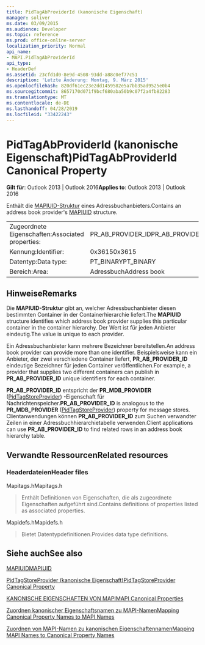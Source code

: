 ```yaml
---
title: PidTagAbProviderId (kanonische Eigenschaft)
manager: soliver
ms.date: 03/09/2015
ms.audience: Developer
ms.topic: reference
ms.prod: office-online-server
localization_priority: Normal
api_name:
- MAPI.PidTagAbProviderId
api_type:
- HeaderDef
ms.assetid: 23cfd1d0-8e9d-4508-93dd-a88c0ef77c51
description: 'Letzte Änderung: Montag, 9. März 2015'
ms.openlocfilehash: 820df61ec23e2dd1459582e5a7bb35ad9525e0b4
ms.sourcegitcommit: 8657170d071f9bcf680aba50b9c07f2a4fb82283
ms.translationtype: MT
ms.contentlocale: de-DE
ms.lasthandoff: 04/28/2019
ms.locfileid: "33422243"
---
```

# <a name="pidtagabproviderid-canonical-property"></a><span data-ttu-id="98dee-103">PidTagAbProviderId (kanonische Eigenschaft)</span><span class="sxs-lookup"><span data-stu-id="98dee-103">PidTagAbProviderId Canonical Property</span></span>

  
  
<span data-ttu-id="98dee-104">**Gilt für**: Outlook 2013 | Outlook 2016</span><span class="sxs-lookup"><span data-stu-id="98dee-104">**Applies to**: Outlook 2013 | Outlook 2016</span></span> 
  
<span data-ttu-id="98dee-105">Enthält die [MAPIUID-Struktur](mapiuid.md) eines Adressbuchanbieters.</span><span class="sxs-lookup"><span data-stu-id="98dee-105">Contains an address book provider's [MAPIUID](mapiuid.md) structure.</span></span> 
  
|||
|:-----|:-----|
|<span data-ttu-id="98dee-106">Zugeordnete Eigenschaften:</span><span class="sxs-lookup"><span data-stu-id="98dee-106">Associated properties:</span></span>  <br/> |<span data-ttu-id="98dee-107">PR_AB_PROVIDER_ID</span><span class="sxs-lookup"><span data-stu-id="98dee-107">PR_AB_PROVIDER_ID</span></span>  <br/> |
|<span data-ttu-id="98dee-108">Kennung:</span><span class="sxs-lookup"><span data-stu-id="98dee-108">Identifier:</span></span>  <br/> |<span data-ttu-id="98dee-109">0x3615</span><span class="sxs-lookup"><span data-stu-id="98dee-109">0x3615</span></span>  <br/> |
|<span data-ttu-id="98dee-110">Datentyp:</span><span class="sxs-lookup"><span data-stu-id="98dee-110">Data type:</span></span>  <br/> |<span data-ttu-id="98dee-111">PT_BINARY</span><span class="sxs-lookup"><span data-stu-id="98dee-111">PT_BINARY</span></span>  <br/> |
|<span data-ttu-id="98dee-112">Bereich:</span><span class="sxs-lookup"><span data-stu-id="98dee-112">Area:</span></span>  <br/> |<span data-ttu-id="98dee-113">Adressbuch</span><span class="sxs-lookup"><span data-stu-id="98dee-113">Address book</span></span>  <br/> |
   
## <a name="remarks"></a><span data-ttu-id="98dee-114">Hinweise</span><span class="sxs-lookup"><span data-stu-id="98dee-114">Remarks</span></span>

<span data-ttu-id="98dee-115">Die **MAPIUID-Struktur** gibt an, welcher Adressbuchanbieter diesen bestimmten Container in der Containerhierarchie liefert.</span><span class="sxs-lookup"><span data-stu-id="98dee-115">The **MAPIUID** structure identifies which address book provider supplies this particular container in the container hierarchy.</span></span> <span data-ttu-id="98dee-116">Der Wert ist für jeden Anbieter eindeutig.</span><span class="sxs-lookup"><span data-stu-id="98dee-116">The value is unique to each provider.</span></span> 
  
<span data-ttu-id="98dee-117">Ein Adressbuchanbieter kann mehrere Bezeichner bereitstellen.</span><span class="sxs-lookup"><span data-stu-id="98dee-117">An address book provider can provide more than one identifier.</span></span> <span data-ttu-id="98dee-118">Beispielsweise kann ein Anbieter, der zwei verschiedene Container liefert, **PR_AB_PROVIDER_ID** eindeutige Bezeichner für jeden Container veröffentlichen.</span><span class="sxs-lookup"><span data-stu-id="98dee-118">For example, a provider that supplies two different containers can publish in **PR_AB_PROVIDER_ID** unique identifiers for each container.</span></span> 
  
 <span data-ttu-id="98dee-119">**PR_AB_PROVIDER_ID** entspricht der **PR_MDB_PROVIDER** ([PidTagStoreProvider](pidtagstoreprovider-canonical-property.md)) -Eigenschaft für Nachrichtenspeicher.</span><span class="sxs-lookup"><span data-stu-id="98dee-119">**PR_AB_PROVIDER_ID** is analogous to the **PR_MDB_PROVIDER** ([PidTagStoreProvider](pidtagstoreprovider-canonical-property.md)) property for message stores.</span></span> <span data-ttu-id="98dee-120">Clientanwendungen können **PR_AB_PROVIDER_ID** zum Suchen verwandter Zeilen in einer Adressbuchhierarchietabelle verwenden.</span><span class="sxs-lookup"><span data-stu-id="98dee-120">Client applications can use **PR_AB_PROVIDER_ID** to find related rows in an address book hierarchy table.</span></span> 
  
## <a name="related-resources"></a><span data-ttu-id="98dee-121">Verwandte Ressourcen</span><span class="sxs-lookup"><span data-stu-id="98dee-121">Related resources</span></span>

### <a name="header-files"></a><span data-ttu-id="98dee-122">Headerdateien</span><span class="sxs-lookup"><span data-stu-id="98dee-122">Header files</span></span>

<span data-ttu-id="98dee-123">Mapitags.h</span><span class="sxs-lookup"><span data-stu-id="98dee-123">Mapitags.h</span></span>
  
> <span data-ttu-id="98dee-124">Enthält Definitionen von Eigenschaften, die als zugeordnete Eigenschaften aufgeführt sind.</span><span class="sxs-lookup"><span data-stu-id="98dee-124">Contains definitions of properties listed as associated properties.</span></span>
    
<span data-ttu-id="98dee-125">Mapidefs.h</span><span class="sxs-lookup"><span data-stu-id="98dee-125">Mapidefs.h</span></span>
  
> <span data-ttu-id="98dee-126">Bietet Datentypdefinitionen.</span><span class="sxs-lookup"><span data-stu-id="98dee-126">Provides data type definitions.</span></span>
    
## <a name="see-also"></a><span data-ttu-id="98dee-127">Siehe auch</span><span class="sxs-lookup"><span data-stu-id="98dee-127">See also</span></span>



[<span data-ttu-id="98dee-128">MAPIUID</span><span class="sxs-lookup"><span data-stu-id="98dee-128">MAPIUID</span></span>](mapiuid.md)
  
[<span data-ttu-id="98dee-129">PidTagStoreProvider (kanonische Eigenschaft)</span><span class="sxs-lookup"><span data-stu-id="98dee-129">PidTagStoreProvider Canonical Property</span></span>](pidtagstoreprovider-canonical-property.md)


[<span data-ttu-id="98dee-130">KANONISCHE EIGENSCHAFTEN VON MAPI</span><span class="sxs-lookup"><span data-stu-id="98dee-130">MAPI Canonical Properties</span></span>](mapi-canonical-properties.md)
  
[<span data-ttu-id="98dee-131">Zuordnen kanonischer Eigenschaftsnamen zu MAPI-Namen</span><span class="sxs-lookup"><span data-stu-id="98dee-131">Mapping Canonical Property Names to MAPI Names</span></span>](mapping-canonical-property-names-to-mapi-names.md)
  
[<span data-ttu-id="98dee-132">Zuordnen von MAPI-Namen zu kanonischen Eigenschaftennamen</span><span class="sxs-lookup"><span data-stu-id="98dee-132">Mapping MAPI Names to Canonical Property Names</span></span>](mapping-mapi-names-to-canonical-property-names.md)

